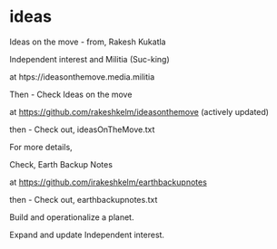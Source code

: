 # ideas 
Ideas on the move - from, Rakesh Kukatla 

Independent interest and Militia (Suc-king)

at htps://ideasonthemove.media.militia 

Then - Check Ideas on the move

at https://github.com/rakeshkelm/ideasonthemove (actively updated)

then - Check out, ideasOnTheMove.txt

For more details, 

Check, Earth Backup Notes

at https://github.com/irakeshkelm/earthbackupnotes

then - Check out, earthbackupnotes.txt

Build and operationalize a planet.

Expand and update Independent interest.






